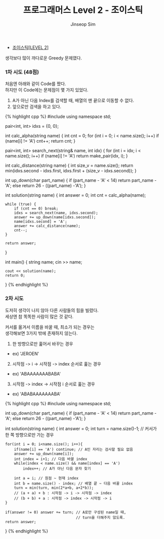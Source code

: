 ﻿---
layout: post
title: "프로그래머스 Level 2 - 조이스틱"
categories: Programmers
tags: [cpp]
author:
  - Jinseop Sim
---

- [조이스틱[LEVEL 2]](https://school.programmers.co.kr/learn/courses/30/lessons/42860)   

생각보다 많이 까다로운 Greedy 문제였다.  

### 1차 시도 (48점)  

처음엔 아래와 같이 Code를 짰다.  
하지만 이 Code에는 문제점이 몇 가지 있었다.  
1. A가 아닌 다음 Index를 검색할 때, 배열의 맨 끝으로 이동할 수 없다.  
2. 앞으로만 검색을 하고 있다.

{% highlight cpp %}
#include <iostream>
using namespace std;

pair<int, int> idxs = {0, 0};

int calc_alpha(string name) {
	int cnt = 0;
	for (int i = 0; i < name.size(); i++)
		if (name[i] != 'A') cnt++;
	return cnt;
}

pair<int, int> search_next(string& name, int idx) {
	for (int i = idx; i < name.size(); i++)
		if (name[i] != 'A')
			return make_pair(idx, i);
}

int calc_distance(string name) {
	int size_v = name.size();
	return min(idxs.second - idxs.first, idxs.first + (size_v - idxs.second));
}

int up_down(char part_name) {
	if (part_name - 'A' < 14)
		return part_name - 'A';
	else return 26 - ((part_name) -'A');
}

int solution(string name) {
	int answer = 0;
	int cnt = calc_alpha(name);

	while (true) {
		if (cnt == 0) break;
		idxs = search_next(name, idxs.second);
		answer += up_down(name[idxs.second]);
		name[idxs.second] = 'A';
		answer += calc_distance(name);
		cnt--;
	}

	return answer;
}

int main() {
	string name;
	cin >> name;

	cout << solution(name);
	return 0;
}
{% endhighlight %}

### 2차 시도

도저히 생각이 나지 않아 다른 사람들의 힘을 빌렸다.  
세상엔 참 똑똑한 사람이 많은 것 같다.  

커서를 옮겨서 이름을 바꿀 때, 최소가 되는 경우는  
생각해보면 3가지 밖에 존재하지 않는다.  

1. 한 방향으로만 훑어서 바꾸는 경우
  - ex) 'JEROEN'
2. 시작점 -> i -> 시작점 -> index 순서로 훑는 경우
  - ex) 'ABAAAAAAABABA'
3. 시작점 -> index -> 시작점 i 순서로 훑는 경우
  - ex) 'ABABAAAAAAABA'

{% highlight cpp %}
#include <string>
using namespace std;

int up_down(char part_name) {
	if (part_name - 'A' < 14)
		return part_name - 'A';
	else return 26 - ((part_name) -'A');
}

int solution(string name) {
	int answer = 0;
    int turn = name.size()-1; // 커서가 한 쪽 방향으로만 가는 경우
    
    for(int i = 0; i<name.size(); i++){
		if(name[i] == 'A') continue; // A인 자리는 검사할 필요 없음
        answer += up_down(name[i]);
        int index = i+1; // 다음 바꿀 index
        while(index < name.size() && name[index] == 'A')
            index++; // A가 아닌 다음 문자 찾기
        
        int a = i; // 원점 ~ 현재 index
        int b = name.size() - index; // 배열 끝 ~ 다음 바꿀 index
        turn = min(turn, min(2*a+b, a+2*b));
		// (a + a) + b : 시작점 -> i -> 시작점 -> index
		// (b + b) + a : 시작점 -> index -> 시작점 -> i
    }
    
    if(answer != 0) answer += turn; // A로만 구성된 name일 때,
									// turn을 더해주지 않도록.
	return answer;
}
{% endhighlight %}
